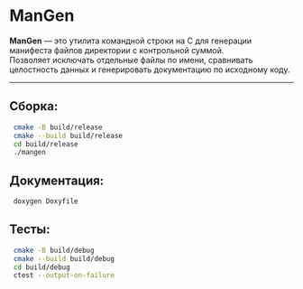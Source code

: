 # ManGen

**ManGen** — это утилита командной строки на C для генерации манифеста файлов директории с контрольной суммой.  
Позволяет исключать отдельные файлы по имени, сравнивать целостность данных и генерировать документацию по исходному коду.

---

## Сборка:
```bash
 cmake -B build/release
 cmake --build build/release
 cd build/release
 ./mangen
```

## Документация:
```bash
 doxygen Doxyfile
```

## Тесты:
```bash
 cmake -B build/debug
 cmake --build build/debug
 cd build/debug
 ctest --output-on-failure
```
